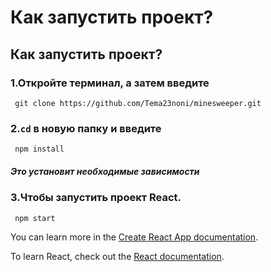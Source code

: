 # Как запустить проект?
## Как запустить проект?
### 1.Откройте терминал, а затем введите
	 git clone https://github.com/Tema23noni/minesweeper.git
### 2.`cd`  в новую папку и введите
	 npm install
##### Это установит необходимые зависимости

### 3.Чтобы запустить проект React.
	 npm start

You can learn more in the [Create React App documentation](https://facebook.github.io/create-react-app/docs/getting-started).

To learn React, check out the [React documentation](https://reactjs.org/).
